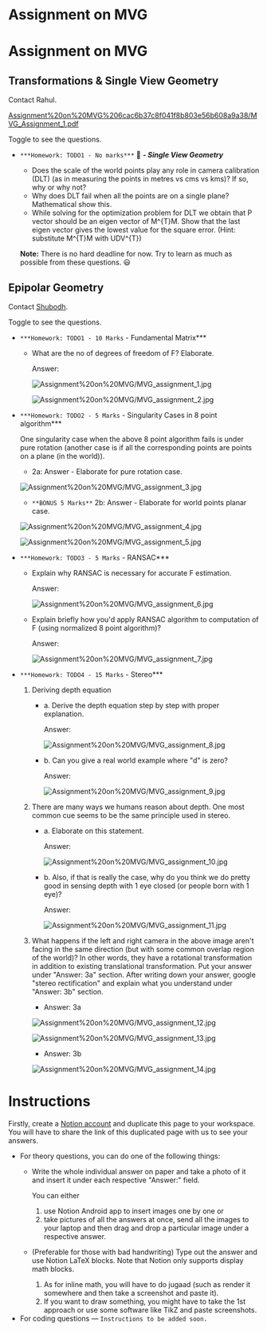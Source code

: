 # Assignment on MVG

# Assignment on MVG

## Transformations & Single View Geometry

Contact Rahul.

[Assignment%20on%20MVG%206cac6b37c8f041f8b803e56b608a9a38/MVG_Assignment_1.pdf](Assignment%20on%20MVG%206cac6b37c8f041f8b803e56b608a9a38/MVG_Assignment_1.pdf)

Toggle to see the questions.

- `***Homework: TODO1 - No marks***` 👅 ***- Single View Geometry***
    - Does the scale of the world points play any role in camera calibration (DLT) (as in measuring the points in metres vs cms vs kms)? If so, why or why not?
    - Why does DLT fail when all the points are on a single plane? Mathematical show this.
    - While solving for the optimization problem for DLT we obtain that P vector should be an eigen vector of M^{T}M. Show that the last eigen vector gives the lowest value for the square error. (Hint: substitute M^{T}M with UDV^{T})

    **Note:** There is no hard deadline for now. Try to learn as much as possible from these questions. 😃

## Epipolar Geometry

Contact [Shubodh](mailto:p.saishubodh@gmail.com?Subject=The%20Notion%20Note-taking%20Project%20|%20MVG).

Toggle to see the questions.

- `***Homework: TODO1 - 10 Marks` - Fundamental Matrix***
    - What are the no of degrees of freedom of F? Elaborate.

        Answer: 

        ![Assignment%20on%20MVG/MVG_assignment_1.jpg](Assignment%20on%20MVG%206cac6b37c8f041f8b803e56b608a9a38/MVG_assignment_1.jpg)

        ![Assignment%20on%20MVG/MVG_assignment_2.jpg](Assignment%20on%20MVG%206cac6b37c8f041f8b803e56b608a9a38/MVG_assignment_2.jpg)

- `***Homework: TODO2 - 5 Marks` - Singularity Cases in 8 point algorithm***

    One singularity case when the above 8 point algorithm fails is under pure rotation (another case is if all the corresponding points are points on a plane (in the world)).

    - 2a: Answer - Elaborate for pure rotation case.

    ![Assignment%20on%20MVG/MVG_assignment_3.jpg](Assignment%20on%20MVG%206cac6b37c8f041f8b803e56b608a9a38/MVG_assignment_3.jpg)

    - `**BONUS 5 Marks**` 2b: Answer - Elaborate for world points planar case.

    ![Assignment%20on%20MVG/MVG_assignment_4.jpg](Assignment%20on%20MVG%206cac6b37c8f041f8b803e56b608a9a38/MVG_assignment_4.jpg)

    ![Assignment%20on%20MVG/MVG_assignment_5.jpg](Assignment%20on%20MVG%206cac6b37c8f041f8b803e56b608a9a38/MVG_assignment_5.jpg)

- `***Homework: TODO3 - 5 Marks` - RANSAC***
    - Explain why RANSAC is necessary for accurate F estimation.

        Answer:

        ![Assignment%20on%20MVG/MVG_assignment_6.jpg](Assignment%20on%20MVG%206cac6b37c8f041f8b803e56b608a9a38/MVG_assignment_6.jpg)

    - Explain briefly how you'd apply RANSAC algorithm to computation of F (using normalized 8 point algorithm)?

        Answer:

        ![Assignment%20on%20MVG/MVG_assignment_7.jpg](Assignment%20on%20MVG%206cac6b37c8f041f8b803e56b608a9a38/MVG_assignment_7.jpg)

- `***Homework: TODO4 - 15 Marks` -  Stereo***
    1. Deriving depth equation
        - a. Derive the depth equation step by step with proper explanation.

            Answer:

            ![Assignment%20on%20MVG/MVG_assignment_8.jpg](Assignment%20on%20MVG%206cac6b37c8f041f8b803e56b608a9a38/MVG_assignment_8.jpg)

        - b. Can you give a real world example where "d" is zero?

            Answer:

            ![Assignment%20on%20MVG/MVG_assignment_9.jpg](Assignment%20on%20MVG%206cac6b37c8f041f8b803e56b608a9a38/MVG_assignment_9.jpg)

    2. There are many ways we humans reason about depth. One most common cue seems to be the same principle used in stereo. 
        - a. Elaborate on this statement.

            Answer:

            ![Assignment%20on%20MVG/MVG_assignment_10.jpg](Assignment%20on%20MVG%206cac6b37c8f041f8b803e56b608a9a38/MVG_assignment_10.jpg)

        - b. Also, if that is really the case, why do you think we do pretty good in sensing depth with 1 eye closed (or people born with 1 eye)?

            Answer:

            ![Assignment%20on%20MVG/MVG_assignment_11.jpg](Assignment%20on%20MVG%206cac6b37c8f041f8b803e56b608a9a38/MVG_assignment_11.jpg)

    3. What happens if the left and right camera in the above image aren't facing in the same direction (but with some common overlap region of the world)? In other words, they have a rotational transformation in addition to existing translational transformation. Put your answer under "Answer: 3a" section. After writing down your answer, google "stereo rectification" and explain what you understand under "Answer: 3b" section.
        - Answer: 3a

        ![Assignment%20on%20MVG/MVG_assignment_12.jpg](Assignment%20on%20MVG%206cac6b37c8f041f8b803e56b608a9a38/MVG_assignment_12.jpg)

        ![Assignment%20on%20MVG/MVG_assignment_13.jpg](Assignment%20on%20MVG%206cac6b37c8f041f8b803e56b608a9a38/MVG_assignment_13.jpg)

        - Answer: 3b

        ![Assignment%20on%20MVG/MVG_assignment_14.jpg](Assignment%20on%20MVG%206cac6b37c8f041f8b803e56b608a9a38/MVG_assignment_14.jpg)

# Instructions

Firstly, create a [Notion account](https://www.notion.so/signup) and duplicate this page to your workspace. You will have to share the link of this duplicated page with us to see your answers.

- For theory questions, you can do one of the following things:
    - Write the whole individual answer on paper and take a photo of it and insert it under each respective "Answer:" field.

        You can either 

        1. use Notion Android app to insert images one by one or 
        2. take pictures of all the answers at once, send all the images to your laptop and then drag and drop a particular image under a respective answer.
    - (Preferable for those with bad handwriting) Type out the answer and use Notion LaTeX blocks. Note that Notion only supports display math blocks.
        1. As for inline math, you will have to do jugaad (such as render it somewhere and then take a screenshot and paste it). 
        2. If you want to draw something, you might have to take the 1st approach or use some software like TikZ and paste screenshots.
- For coding questions — `Instructions to be added soon.`